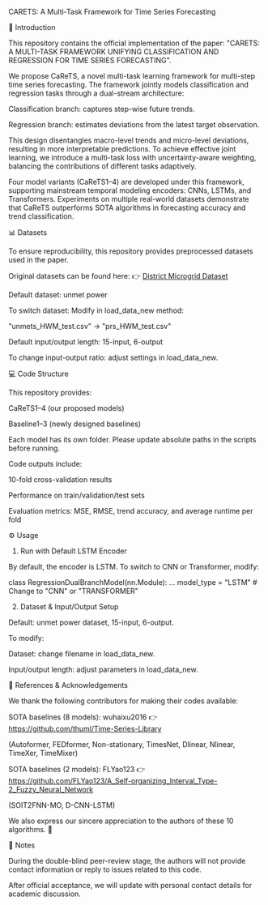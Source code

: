 CARETS: A Multi-Task Framework for Time Series Forecasting

📖 Introduction

This repository contains the official implementation of the paper:
"CARETS: A MULTI-TASK FRAMEWORK UNIFYING CLASSIFICATION AND REGRESSION FOR TIME SERIES FORECASTING".

We propose CaReTS, a novel multi-task learning framework for multi-step time series forecasting. The framework jointly models classification and regression tasks through a dual-stream architecture:

Classification branch: captures step-wise future trends.

Regression branch: estimates deviations from the latest target observation.

This design disentangles macro-level trends and micro-level deviations, resulting in more interpretable predictions. To achieve effective joint learning, we introduce a multi-task loss with uncertainty-aware weighting, balancing the contributions of different tasks adaptively.

Four model variants (CaReTS1–4) are developed under this framework, supporting mainstream temporal modeling encoders: CNNs, LSTMs, and Transformers.
Experiments on multiple real-world datasets demonstrate that CaReTS outperforms SOTA algorithms in forecasting accuracy and trend classification.

📊 Datasets

To ensure reproducibility, this repository provides preprocessed datasets used in the paper.

Original datasets can be found here:
👉 [District Microgrid Dataset](https://github.com/FLYao123/District)

Default dataset: unmet power

To switch dataset:
Modify in load_data_new method:

"unmets_HWM_test.csv" → "prs_HWM_test.csv"


Default input/output length: 15-input, 6-output

To change input-output ratio: adjust settings in load_data_new.

💻 Code Structure

This repository provides:

CaReTS1–4 (our proposed models)

Baseline1–3 (newly designed baselines)

Each model has its own folder. Please update absolute paths in the scripts before running.

Code outputs include:

10-fold cross-validation results

Performance on train/validation/test sets

Evaluation metrics: MSE, RMSE, trend accuracy, and average runtime per fold

⚙️ Usage
1. Run with Default LSTM Encoder

By default, the encoder is LSTM.
To switch to CNN or Transformer, modify:

class RegressionDualBranchModel(nn.Module):
    ...
    model_type = "LSTM"  # Change to "CNN" or "TRANSFORMER"

2. Dataset & Input/Output Setup

Default: unmet power dataset, 15-input, 6-output.

To modify:

Dataset: change filename in load_data_new.

Input/output length: adjust parameters in load_data_new.

🔗 References & Acknowledgements

We thank the following contributors for making their codes available:

SOTA baselines (8 models): wuhaixu2016 👉 https://github.com/thuml/Time-Series-Library

(Autoformer, FEDformer, Non-stationary, TimesNet, Dlinear, Nlinear, TimeXer, TimeMixer)

SOTA baselines (2 models): FLYao123 👉 https://github.com/FLYao123/A_Self-organizing_Interval_Type-2_Fuzzy_Neural_Network

(SOIT2FNN-MO, D-CNN-LSTM)

We also express our sincere appreciation to the authors of these 10 algorithms. 🙏

📢 Notes

During the double-blind peer-review stage, the authors will not provide contact information or reply to issues related to this code.

After official acceptance, we will update with personal contact details for academic discussion.
